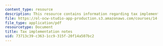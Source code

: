 ```yaml
---
content_type: resource
description: This resource contains information regarding tax implementation notes.
file: https://ol-ocw-studio-app-production.s3.amazonaws.com/courses/14-471-public-economics-i-fall-2012/73713c39c3631cc9315f20f14a507bc2_MIT14_471F12_implementn.pdf
file_type: application/pdf
resourcetype: Document
title: Tax implementation notes
uid: 73713c39-c363-1cc9-315f-20f14a507bc2
---
```

